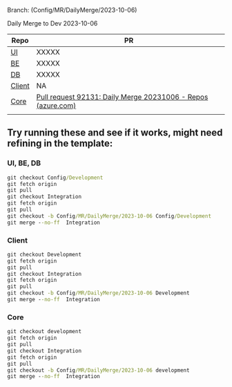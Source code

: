 Branch: (Config/MR/DailyMerge/2023-10-06)

Daily Merge to Dev 2023-10-06

| Repo                                                                                                                                                                                                                                                                        | PR    |
| --------------------------------------------------------------------------------------------------------------------------------------------------------------------------------------------------------------------------------------------------------------------------- | ----- |
| [UI](https://dev.azure.com/MiXTelematics/Common/_git/MiX.Fleet.UI/pullrequestcreate?sourceRef=Integration&targetRef=Config/Development&sourceRepositoryId=50990761-1b3a-4829-ada1-584fd7f03033&targetRepositoryId=50990761-1b3a-4829-ada1-584fd7f03033)                     | XXXXX |
| [BE](https://dev.azure.com/MiXTelematics/Common/_git/DynaMiX.Backend/pullrequestcreate?sourceRef=Integration&targetRef=Config/Development&sourceRepositoryId=0c9dafba-9e19-4319-886b-c0129c70b7d0&targetRepositoryId=0c9dafba-9e19-4319-886b-c0129c70b7d0)                  | XXXXX |
| [DB](https://dev.azure.com/MiXTelematics/Common/_git/Database/pullrequestcreate?sourceRef=Integration&targetRef=Config/Development&sourceRepositoryId=72660fef-f082-49a7-b7c0-8648450cd291&targetRepositoryId=72660fef-f082-49a7-b7c0-8648450cd291)                         | XXXXX |
| [Client](https://dev.azure.com/MiXTelematics/DeviceIntegration/_git/MiX.DeviceConfig/pullrequestcreate?sourceRef=Integration&targetRef=Development&sourceRepositoryId=8812dade-4c8a-4218-ba13-9c7c4eaaa996&targetRepositoryId=8812dade-4c8a-4218-ba13-9c7c4eaaa996)         | NA |
| [Core](https://dev.azure.com/MiXTelematics/DeviceIntegration/_git/MiX.DeviceIntegration.Core/pullrequestcreate?sourceRef=integration&targetRef=development&sourceRepositoryId=40eeca32-3a77-4551-91a0-402d4c96d679&targetRepositoryId=40eeca32-3a77-4551-91a0-402d4c96d679) | [Pull request 92131: Daily Merge 20231006 - Repos (azure.com)](https://dev.azure.com/MiXTelematics/DeviceIntegration/_git/MiX.DeviceIntegration.Core/pullrequest/92131) |
|                                                                                                                                                                                                                                                                             |       |

## Try running these and see if it works, might need refining in the template:

### UI, BE, DB

``` cmd
git checkout Config/Development
git fetch origin
git pull
git checkout Integration
git fetch origin
git pull
git checkout -b Config/MR/DailyMerge/2023-10-06 Config/Development
git merge --no-ff  Integration
```

### Client

``` cmd
git checkout Development
git fetch origin
git pull
git checkout Integration
git fetch origin
git pull
git checkout -b Config/MR/DailyMerge/2023-10-06 Development
git merge --no-ff  Integration
```

### Core

``` cmd
git checkout development
git fetch origin
git pull
git checkout Integration
git fetch origin
git pull
git checkout -b Config/MR/DailyMerge/2023-10-06 development
git merge --no-ff  Integration
```

